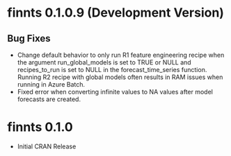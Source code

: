 
# finnts 0.1.0.9 (Development Version)

## Bug Fixes

* Change default behavior to only run R1 feature engineering recipe when the argument run_global_models is set to TRUE or NULL and recipes_to_run is set to NULL in the forecast_time_series function. Running R2 recipe with global models often results in RAM issues when running in Azure Batch. 
* Fixed error when converting infinite values to NA values after model forecasts are created. 

# finnts 0.1.0

* Initial CRAN Release